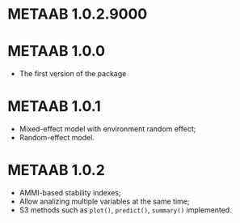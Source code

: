# METAAB 1.0.2.9000

# METAAB 1.0.0

* The first version of the package

# METAAB 1.0.1

* Mixed-effect model with environment random effect;
* Random-effect model.

# METAAB 1.0.2

* AMMI-based stability indexes;
* Allow analizing multiple variables at the same time;
* S3 methods such as `plot()`, `predict()`, `summary()` implemented.

